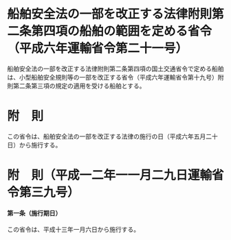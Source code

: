 # 船舶安全法の一部を改正する法律附則第二条第四項の船舶の範囲を定める省令（平成六年運輸省令第二十一号）
船舶安全法の一部を改正する法律附則第二条第四項の国土交通省令で定める船舶は、小型船舶安全規則等の一部を改正する省令（平成六年運輸省令第十九号）附則第二条第三項の規定の適用を受ける船舶とする。
# 附　則
この省令は、船舶安全法の一部を改正する法律の施行の日（平成六年五月二十日）から施行する。
# 附　則（平成一二年一一月二九日運輸省令第三九号）
#### 第一条（施行期日）
この省令は、平成十三年一月六日から施行する。
